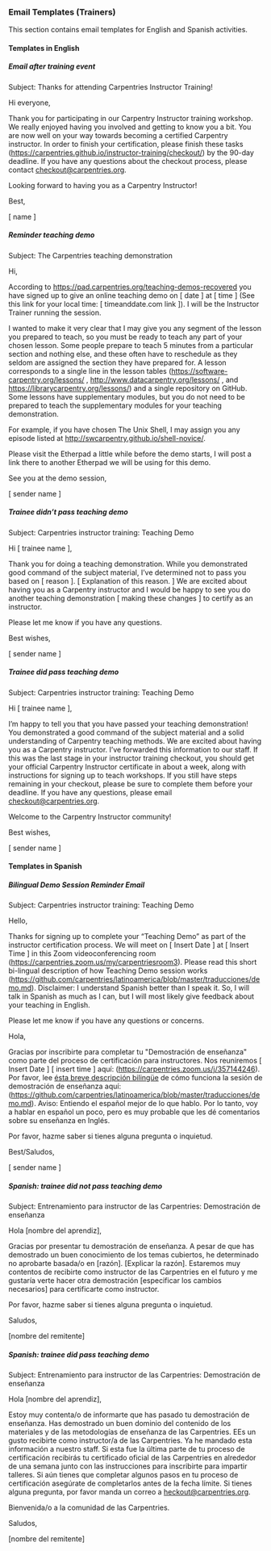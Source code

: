 ### Email Templates (Trainers)

This section contains email templates for English and Spanish activities.

#### Templates in English

##### Email after training event

Subject: Thanks for attending Carpentries Instructor Training!

Hi everyone, 

Thank you for participating in our Carpentry Instructor training workshop. We really enjoyed having you involved and getting to know you a bit. You are now well on your way towards becoming a certified Carpentry instructor. In order to finish your certification, please finish these tasks (https://carpentries.github.io/instructor-training/checkout/) by the 90-day deadline. If you have any questions about the checkout process, please contact checkout@carpentries.org. 

Looking forward to having you as a Carpentry Instructor!

Best,

[ name ]

##### Reminder teaching demo

Subject: The Carpentries teaching demonstration

Hi,

According to https://pad.carpentries.org/teaching-demos-recovered you have signed up to give an online teaching demo on [ date ] at [ time ] (See this link for your local time: [ timeanddate.com link ]). I will be the Instructor Trainer running the session.

I wanted to make it very clear that I may give you any segment of the lesson you prepared to teach, so you must be ready to teach any part of your chosen lesson. Some people prepare to teach 5 minutes from a particular section and nothing else, and these often have to reschedule as they seldom are assigned the section they have prepared for. A lesson corresponds to a single line in the lesson tables (https://software-carpentry.org/lessons/ , http://www.datacarpentry.org/lessons/ , and https://librarycarpentry.org/lessons/) and a single repository on GitHub. Some lessons have supplementary modules, but you do not need to be prepared to teach the supplementary modules for your teaching demonstration.

For example, if you have chosen The Unix Shell, I may assign you any episode listed at http://swcarpentry.github.io/shell-novice/.

Please visit the Etherpad a little while before the demo starts, I will post a link there to another Etherpad we will be using for this demo.

See you at the demo session,

[ sender name ] 

##### Trainee didn’t pass teaching demo

Subject: Carpentries instructor training: Teaching Demo

Hi [ trainee name ], 

Thank you for doing a teaching demonstration. While you demonstrated good command of the subject material, I’ve determined not to pass you based on [ reason ]. [ Explanation of this reason. ]  We are excited about having you as a Carpentry instructor and I would be happy to see you do another teaching demonstration [ making these changes ] to certify as an instructor. 

Please let me know if you have any questions. 

Best wishes,

[ sender name ] 

##### Trainee did pass teaching demo

Subject: Carpentries instructor training: Teaching Demo

Hi [ trainee name ], 

I’m happy to tell you that you have passed your teaching demonstration! You demonstrated a good command of the subject material and a solid understanding of Carpentry teaching methods. We are excited about having you as a Carpentry instructor. I’ve forwarded this information to our staff. If this was the last stage in your instructor training checkout, you should get your official Carpentry Instructor certificate in about a week, along with instructions for signing up to teach workshops. If you still have steps remaining in your checkout, please be sure to complete them before your deadline. If you have any questions, please email checkout@carpentries.org.

Welcome to the Carpentry Instructor community!

Best wishes,

[ sender name ] 

#### Templates in Spanish

##### Bilingual Demo Session Reminder Email

Subject: Carpentries instructor training: Teaching Demo

Hello,

Thanks for signing up to complete your “Teaching Demo” as part of the instructor certification process.  We will meet on [ Insert Date ] at [ Insert Time ] in this Zoom videoconferencing room (https://carpentries.zoom.us/my/carpentriesroom3). Please read this short bi-lingual description of how Teaching Demo session works (https://github.com/carpentries/latinoamerica/blob/master/traducciones/demo.md). Disclaimer: I understand Spanish better than I speak it. So, I will talk in Spanish as much as I can, but I will most likely give feedback about your teaching in English.

Please let me know if you have any questions or concerns.

Hola,

Gracias por inscribirte para completar tu "Demostración de enseñanza" como parte del proceso de certificación para instructores. Nos reuniremos [ Insert Date ] [ insert time ] aquí: (https://carpentries.zoom.us/j/357144246). Por favor, lee [ésta breve descripción bilingüe](https://github.com/carpentries/latinoamerica/blob/master/traducciones/demo.md) de cómo funciona la sesión de demostración de enseñanza aquí: (https://github.com/carpentries/latinoamerica/blob/master/traducciones/demo.md). Aviso: Entiendo el español mejor de lo que hablo. Por lo tanto, voy a hablar en español un poco, pero es muy probable que les dé comentarios sobre su enseñanza en Inglés.

Por favor, hazme saber si tienes alguna pregunta o inquietud.

Best/Saludos,

[ sender name ]


##### Spanish: trainee did not pass teaching demo

Subject: Entrenamiento para instructor de las Carpentries: Demostración de enseñanza

Hola [nombre del aprendiz],

Gracias por presentar tu demostración de enseñanza. A pesar de que has demostrado un buen conocimiento de los temas cubiertos, he determinado no aprobarte basada/o en [razón]. [Explicar la razón]. Estaremos muy contentos de recibirte como instructor de las Carpentries en el futuro y me gustaría verte hacer otra demostración [especificar los cambios necesarios] para certificarte como instructor.

Por favor, hazme saber si tienes alguna pregunta o inquietud.

Saludos,

[nombre del remitente]

##### Spanish: trainee did pass teaching demo

Subject: Entrenamiento para instructor de las Carpentries: Demostración de enseñanza

Hola [nombre del aprendiz],

Estoy muy contenta/o de informarte que has pasado tu demostración de enseñanza. Has demostrado un buen dominio del contenido de los materiales y de las metodologías de enseñanza de las Carpentries. EEs un gusto recibirte como instructor/a de las Carpentries. Ya he mandado esta información a nuestro staff. Si esta fue la última parte de tu proceso de certificación recibirás tu certificado oficial de las Carpentries en alrededor de una semana junto con las instrucciones para inscribirte para impartir talleres. Si aún tienes que completar algunos pasos en tu proceso de certificación asegúrate de completarlos antes de la fecha límite. Si tienes alguna pregunta, por favor manda un correo a heckout@carpentries.org.

Bienvenida/o a la comunidad de las Carpentries.

Saludos,

[nombre del remitente]
